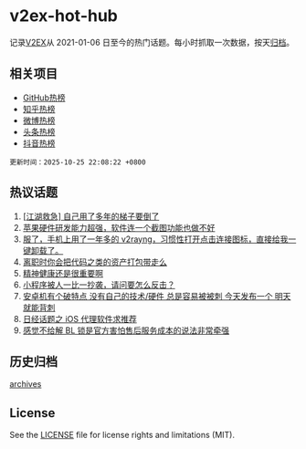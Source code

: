 # v2ex-hot-hub

 记录[V2EX](https://www.v2ex.com/)从 2021-01-06 日至今的热门话题。每小时抓取一次数据，按天[归档](archives)。
 
 ## 相关项目

- [GitHub热榜](https://github.com/lonnyzhang423/github-hot-hub)
- [知乎热榜](https://github.com/lonnyzhang423/zhihu-hot-hub)
- [微博热榜](https://github.com/lonnyzhang423/weibo-hot-hub)
- [头条热榜](https://github.com/lonnyzhang423/toutiao-hot-hub)
- [抖音热榜](https://github.com/lonnyzhang423/douyin-hot-hub)


 `更新时间：2025-10-25 22:08:22 +0800`

## 热议话题

1. [[江湖救急] 自己用了多年的梯子要倒了](https://www.v2ex.com/t/1168274)
1. [苹果硬件研发能力超强，软件连一个截图功能也做不好](https://www.v2ex.com/t/1168283)
1. [服了，手机上用了一年多的 v2rayng，习惯性打开点击连接图标，直接给我一键卸载了。](https://www.v2ex.com/t/1168238)
1. [离职时你会把代码之类的资产打包带走么](https://www.v2ex.com/t/1168247)
1. [精神健康还是很重要啊](https://www.v2ex.com/t/1168279)
1. [小程序被人一比一抄袭，请问要怎么反击？](https://www.v2ex.com/t/1168253)
1. [安卓机有个破特点 没有自己的技术/硬件 总是容易被被刺 今天发布一个 明天就能背刺](https://www.v2ex.com/t/1168307)
1. [日经话题之 iOS 代理软件求推荐](https://www.v2ex.com/t/1168330)
1. [感觉不给解 BL 锁是官方害怕售后服务成本的说法非常牵强](https://www.v2ex.com/t/1168259)

## 历史归档

[archives](archives)

## License

See the [LICENSE](LICENSE) file for license rights and limitations (MIT).
